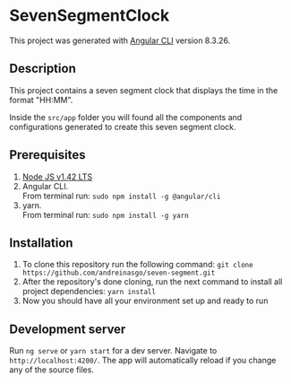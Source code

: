 # SevenSegmentClock

This project was generated with [Angular CLI](https://github.com/angular/angular-cli) version 8.3.26.

## Description

This project contains a seven segment clock that displays the time in the format "HH:MM".

Inside the `src/app` folder you will found all the components and configurations generated to create this seven segment clock.

## Prerequisites

1. [Node JS v1.42 LTS](https://nodejs.org/en/)
2. Angular CLI. \
   From terminal run: `sudo npm install -g @angular/cli`
3. yarn. \
   From terminal run: `sudo npm install -g yarn`

## Installation

1. To clone this repository run the following command: `git clone https://github.com/andreinasgo/seven-segment.git`
2. After the repository's done cloning, run the next command to install all project dependencies: `yarn install`
3. Now you should have all your environment set up and ready to run

## Development server

Run `ng serve` or `yarn start` for a dev server. Navigate to `http://localhost:4200/`. The app will automatically reload if you change any of the source files.
